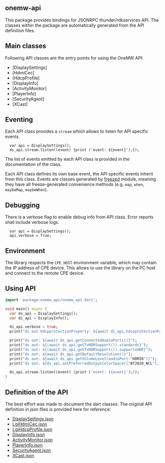 ## onemw-api
This package provides bindings for JSONRPC thunder/rdkservices API. The classes within the package are automatically generated
from the API definition files.

## Main classes
Following API classes are the entry points for using the OneMW API:
- [DisplaySettings]
- [HdmiCec]
- [HdcpProfile]
- [DisplayInfo]
- [ActivityMonitor]
- [PlayerInfo]
- [SecurityAgent]
- [XCast]

## Eventing
Each API class provides a `stream` which allows to listen for API specific events.
```
  var api = DisplaySettings();
  ds_api.stream.listen((event) {print ('event: ${event}');});
```

The list of events emitted by each API class is provided in the documentation of the class.

Each API class defines its own base event, the API specific events inherit from this class. Events are classes generated
by [freezed](https://pub.dev/packages/freezed) module, meaning they have all freeze-generated convenience methods (e.g. `map`, `when`, `maybeMap`, `maybeWhen`).


## Debugging
There is a verbose flag to enable debug info from API class. Error reports shall include verbose logs.
```
  var api = DisplaySettings();
  api.verbose = True;
```

## Environment
The library respects the `CPE_HOST` environment variable, which may contain the IP address of CPE device. This allows to
use the library on the PC host and connect to the remote CPE device.


## Using API
```dart
import 'package:onemw_api/onemw_api.dart';

void main() async {
  var ds_api = DisplaySettings();
  var di_api = DisplayInfo();

  di_api.verbose = true;
  print("di out hdcpprotectionProperty: ${await di_api.hdcpprotectionProperty()}");

  print("ds out: ${await ds_api.getConnectedAudioPorts()}");
  print("ds out: ${(await ds_api.getTvHDRSupport()).standards}");
  print("ds out: ${(await ds_api.getTvHDRSupport()).supportsHDR}");
  print("ds out: ${await ds_api.getDefaultResolution()}");
  print("ds out: ${await ds_api.getVolumeLevel(audioPort:"HDMI0")}");
  print("ds out: ${ds_api.setPreferredOutputColorSpace(["BT2020_NCL"], videoDisplay:"HDMI0")}");

  ds_api.stream.listen((event) {print ('event: ${event}');});
}
```

## Definition of the API
The best effort was made to document the dart classes. The original API definition in json files is provided here for reference:
 * [DisplaySettings.json](https://github.com/LibertyGlobal/rdkservices/blob/lgi-main-20210920/LgiDisplaySettings/LgiDisplaySettings.json)
 * [LgiHdmiCec.json](https://github.com/LibertyGlobal/rdkservices/blob/lgi-main-20210920/LgiHdmiCec/LgiHdmiCec.json)
 * [LgiHdcpProfile.json](https://github.com/LibertyGlobal/rdkservices/blob/lgi-main-20210920/LgiHdcpProfile/LgiHdcpProfile.json)
 * [DisplayInfo.json](https://github.com/LibertyGlobal/rdkservices/blob/lgi-main-20210920/DisplayInfo/DisplayInfo.json)
 * [ActivityMonitor.json](https://github.com/LibertyGlobal/rdkservices/blob/lgi-main-20210920/ActivityMonitor/ActivityMonitor.json)
 * [PlayerInfo.json](https://github.com/LibertyGlobal/rdkservices/blob/lgi-main-20210920/PlayerInfo/PlayerInfo.json)
 * [SecurityAgent.json](https://github.com/LibertyGlobal/rdkservices/blob/lgi-main-20210920/SecurityAgent/SecurityAgent.json)
 * [XCast.json](https://github.com/LibertyGlobal/rdkservices/blob/lgi-main-20210920/XCast/XCast.json)



